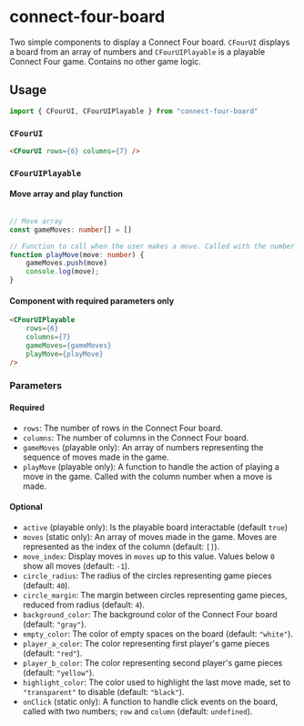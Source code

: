 # connect-four-board

Two simple components to display a Connect Four board. `CFourUI` displays a board from an array of numbers and `CFourUIPlayable` is a playable Connect Four game. Contains no other game logic.

## Usage
```TypeScript
import { CFourUI, CFourUIPlayable } from "connect-four-board" 

```

### `CFourUI`

```HTML
<CFourUI rows={6} columns={7} />
```

### `CFourUIPlayable`

#### Move array and play function

```TypeScript

// Move array
const gameMoves: number[] = []

// Function to call when the user makes a move. Called with the number of the move column.
function playMove(move: number) {
    gameMoves.push(move)
    console.log(move);
}

```
#### Component with required parameters only

```HTML
<CFourUIPlayable
    rows={6}
    columns={7}
    gameMoves={gameMoves}
    playMove={playMove}
/>
```

### Parameters

#### Required

-   `rows`: The number of rows in the Connect Four board.
-   `columns`: The number of columns in the Connect Four board.
-   `gameMoves` (playable only): An array of numbers representing the sequence of moves made in the game.
-   `playMove` (playable only): A function to handle the action of playing a move in the game. Called with the column number when a move is made.

#### Optional

-   `active` (playable only): Is the playable board interactable (default `true`)
-   `moves` (static only): An array of moves made in the game. Moves are represented as the index of the column (default: `[]`).
-   `move_index`: Display moves in `moves` up to this value. Values below `0` show all moves (default: `-1`).
-   `circle_radius`: The radius of the circles representing game pieces (default: `40`).
-   `circle_margin`: The margin between circles representing game pieces, reduced from radius (default: `4`).
-   `background_color`: The background color of the Connect Four board (default: `"gray"`).
-   `empty_color`: The color of empty spaces on the board (default: `"white"`).
-   `player_a_color`: The color representing first player's game pieces (default: `"red"`).
-   `player_b_color`: The color representing second player's game pieces (default: `"yellow"`).
-   `highlight_color`: The color used to highlight the last move made, set to `"transparent"` to disable (default: `"black"`).
-   `onClick` (static only): A function to handle click events on the board, called with two numbers; `row` and `column` (default: `undefined`).
